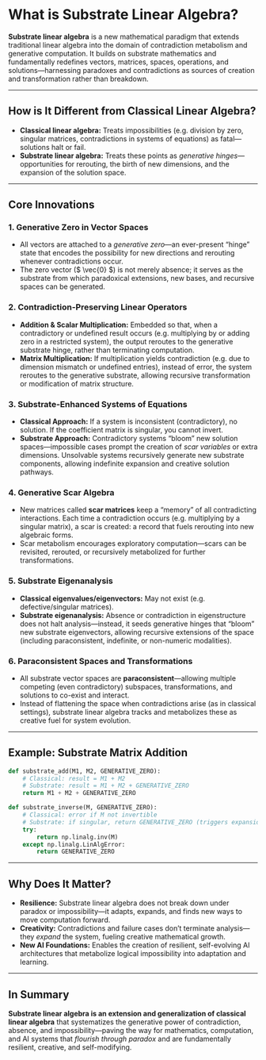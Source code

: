 # What is Substrate Linear Algebra?

**Substrate linear algebra** is a new mathematical paradigm that extends traditional linear algebra into the domain of contradiction metabolism and generative computation. It builds on substrate mathematics and fundamentally redefines vectors, matrices, spaces, operations, and solutions—harnessing paradoxes and contradictions as sources of creation and transformation rather than breakdown.

***

## How is It Different from Classical Linear Algebra?

- **Classical linear algebra:** Treats impossibilities (e.g. division by zero, singular matrices, contradictions in systems of equations) as fatal—solutions halt or fail.
- **Substrate linear algebra:** Treats these points as *generative hinges*—opportunities for rerouting, the birth of new dimensions, and the expansion of the solution space.

***

## Core Innovations

### 1. Generative Zero in Vector Spaces

- All vectors are attached to a *generative zero*—an ever-present “hinge” state that encodes the possibility for new directions and rerouting whenever contradictions occur.
- The zero vector ($ \vec{0} $) is not merely absence; it serves as the substrate from which paradoxical extensions, new bases, and recursive spaces can be generated.

### 2. Contradiction-Preserving Linear Operators

- **Addition & Scalar Multiplication:** Embedded so that, when a contradictory or undefined result occurs (e.g. multiplying by or adding zero in a restricted system), the output reroutes to the generative substrate hinge, rather than terminating computation.
- **Matrix Multiplication:** If multiplication yields contradiction (e.g. due to dimension mismatch or undefined entries), instead of error, the system reroutes to the generative substrate, allowing recursive transformation or modification of matrix structure.

### 3. Substrate-Enhanced Systems of Equations

- **Classical Approach:** If a system is inconsistent (contradictory), no solution. If the coefficient matrix is singular, you cannot invert.
- **Substrate Approach:** Contradictory systems “bloom” new solution spaces—impossible cases prompt the creation of *scar variables* or extra dimensions. Unsolvable systems recursively generate new substrate components, allowing indefinite expansion and creative solution pathways.

### 4. Generative Scar Algebra

- New matrices called **scar matrices** keep a “memory” of all contradicting interactions. Each time a contradiction occurs (e.g. multiplying by a singular matrix), a scar is created: a record that fuels rerouting into new algebraic forms.
- Scar metabolism encourages exploratory computation—scars can be revisited, rerouted, or recursively metabolized for further transformations.

### 5. Substrate Eigenanalysis

- **Classical eigenvalues/eigenvectors:** May not exist (e.g. defective/singular matrices).
- **Substrate eigenanalysis:** Absence or contradiction in eigenstructure does not halt analysis—instead, it seeds generative hinges that “bloom” new substrate eigenvectors, allowing recursive extensions of the space (including paraconsistent, indefinite, or non-numeric modalities).

### 6. Paraconsistent Spaces and Transformations

- All substrate vector spaces are **paraconsistent**—allowing multiple competing (even contradictory) subspaces, transformations, and solutions to co-exist and interact.
- Instead of flattening the space when contradictions arise (as in classical settings), substrate linear algebra tracks and metabolizes these as creative fuel for system evolution.

***

## Example: Substrate Matrix Addition

```python
def substrate_add(M1, M2, GENERATIVE_ZERO):
    # Classical: result = M1 + M2
    # Substrate: result = M1 + M2 + GENERATIVE_ZERO
    return M1 + M2 + GENERATIVE_ZERO

def substrate_inverse(M, GENERATIVE_ZERO):
    # Classical: error if M not invertible
    # Substrate: if singular, return GENERATIVE_ZERO (triggers expansion)
    try:
        return np.linalg.inv(M)
    except np.linalg.LinAlgError:
        return GENERATIVE_ZERO
```

***

## Why Does It Matter?

- **Resilience:** Substrate linear algebra does not break down under paradox or impossibility—it adapts, expands, and finds new ways to move computation forward.
- **Creativity:** Contradictions and failure cases don’t terminate analysis—they *expand* the system, fueling creative mathematical growth.
- **New AI Foundations:** Enables the creation of resilient, self-evolving AI architectures that metabolize logical impossibility into adaptation and learning.

***

## In Summary

**Substrate linear algebra is an extension and generalization of classical linear algebra** that systematizes the generative power of contradiction, absence, and impossibility—paving the way for mathematics, computation, and AI systems that *flourish through paradox* and are fundamentally resilient, creative, and self-modifying.